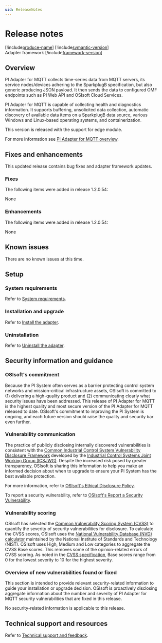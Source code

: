 ```yaml
---
uid: ReleaseNotes
---
```


# Release notes

[!include[produce-name](../main/shared-content/_includes/inline/product-name.md)] [!include[symantic-version](../main/shared-content/_includes/inline/symantic-version.md)]<br>
Adapter framework [!include[framework-version](../main/shared-content/_includes/inline/framework-version.md)]

## Overview

PI Adapter for MQTT collects time-series data from MQTT servers, its service nodes/devices adhering to the SparkplugB specification, but also generic producing JSON payload. It then sends the data to configured OMF endpoints such as PI Web API and OSIsoft Cloud Services.

PI Adapter for MQTT is capable of collecting health and diagnostics information. It supports buffering, unsolicited data collection, automatic discovery of available data items on a SparkplugB data source, various Windows and Linux-based operating systems, and containerization.

This version is released with the support for edge module.

For more information see [PI Adapter for MQTT overview](xref:index).

## Fixes and enhancements

This updated release contains bug fixes and adapter framework updates.

### Fixes

The following items were added in release 1.2.0.54:

None

### Enhancements

The following items were added in release 1.2.0.54:

None

## Known issues

There are no known issues at this time.

## Setup

### System requirements

Refer to [System requirements](xref:SystemRequirements).

### Installation and upgrade

Refer to [Install the adapter](xref:InstallTheAdapter).

### Uninstallation

Refer to [Uninstall the adapter](xref:UninstallTheAdapter).

## Security information and guidance

### OSIsoft's commitment

Because the PI System often serves as a barrier protecting control system networks and mission-critical infrastructure assets, OSIsoft is committed to (1) delivering a high-quality product and (2) communicating clearly what security issues have been addressed. This release of PI Adapter for MQTT is the highest quality and most secure version of the PI Adapter for MQTT released to date. OSIsoft's commitment to improving the PI System is ongoing, and each future version should raise the quality and security bar even further.

### Vulnerability communication

The practice of publicly disclosing internally discovered vulnerabilities is consistent with the [Common Industrial Control System Vulnerability Disclosure Framework](https://ics-cert.us-cert.gov/sites/default/files/ICSJWG-Archive/ICSJWG_Vulnerability_Disclosure_Framework_Final_1.pdf) developed by the [Industrial Control Systems Joint Working Group (ICSJWG)](https://ics-cert.us-cert.gov/Industrial-Control-Systems-Joint-Working-Group-ICSJWG). Despite the increased risk posed by greater transparency, OSIsoft is sharing this information to help you make an informed decision about when to upgrade to ensure your PI System has the best available protection.

For more information, refer to [OSIsoft's Ethical Disclosure Policy](https://www.osisoft.com/ethical-disclosure-policy).

To report a security vulnerability, refer to [OSIsoft's Report a Security Vulnerability](https://www.osisoft.com/report-a-security-vulnerability).

### Vulnerability scoring

OSIsoft has selected the [Common Vulnerability Scoring System (CVSS)](https://www.first.org/cvss/v2/guide) to quantify the severity of security vulnerabilities for disclosure. To calculate the CVSS scores, OSIsoft uses the [National Vulnerability Database (NVD) calculator](https://nvd.nist.gov/cvss.cfm?calculator&amp;version=2) maintained by the National Institute of Standards and Technology (NIST).  OSIsoft uses High, Medium and Low categories to aggregate the CVSS Base scores. This removes some of the opinion-related errors of CVSS scoring.  As noted in the [CVSS specification](https://www.first.org/cvss/specification-document), Base scores range from 0 for the lowest severity to 10 for the highest severity.

### Overview of new vulnerabilities found or fixed

This section is intended to provide relevant security-related information to guide your installation or upgrade decision. OSIsoft is proactively disclosing aggregate information about the number and severity of PI Adapter for MQTT security vulnerabilities that are fixed in this release.

No security-related information is applicable to this release.

<!-- Remove this section if there is no documentation besides the documentation in which these release notes are included. For additional documentation, provide a brief description. For example -->

<!-- ## Documentation overview

**EdgeCmd utility:** Provides an overview on how to configure and administer PI adapters on Linux and Windows using command line arguments. -->

## Technical support and resources

Refer to [Technical support and feedback](xref:TechnicalSupportAndFeedback).
